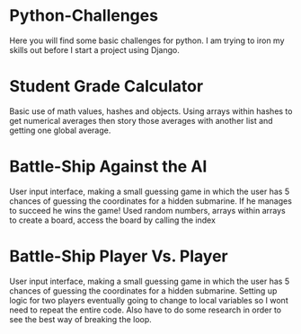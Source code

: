 Python-Challenges
=================
Here you will find some basic challenges for python. I am trying to iron my skills out before I start a project using Django.

Student Grade Calculator 
=================
Basic use of math values, hashes and objects. Using arrays within hashes to get numerical averages then story those averages with another list and getting one global average.

Battle-Ship Against the AI
=================
User input interface, making a small guessing game in which the user has 5 chances of guessing the coordinates for a hidden submarine. If he manages to succeed he wins the game! Used random numbers, arrays within arrays to create a board, access the board by calling the index

Battle-Ship Player Vs. Player
=================
User input interface, making a small guessing game in which the user has 5 chances of guessing the coordinates for a hidden submarine. Setting up logic for two players eventually going to change to local variables so I wont need to repeat the entire code. Also have to do some research in order to see the best way of breaking the loop. 